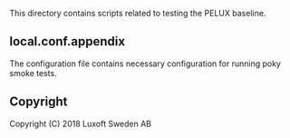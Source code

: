 This directory contains scripts related to testing the PELUX baseline.

local.conf.appendix
-------------------
The configuration file contains necessary configuration for running
poky smoke tests.

Copyright
---------
Copyright (C) 2018 Luxoft Sweden AB